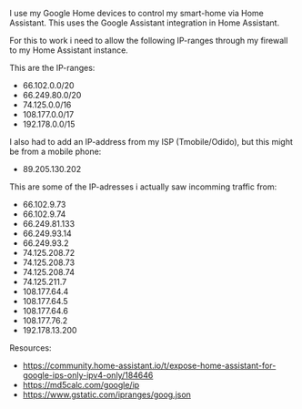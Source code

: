 I use my Google Home devices to control my smart-home via Home Assistant. This uses the Google Assistant integration in Home Assistant.

For this to work i need to allow the following IP-ranges through my firewall to my Home Assistant instance.

This are the IP-ranges:
* 66.102.0.0/20
* 66.249.80.0/20
* 74.125.0.0/16
* 108.177.0.0/17
* 192.178.0.0/15

I also had to add an IP-address from my ISP (Tmobile/Odido), but this might be from a mobile phone:
* 89.205.130.202

This are some of the IP-adresses i actually saw incomming traffic from:
* 66.102.9.73
* 66.102.9.74
* 66.249.81.133
* 66.249.93.14
* 66.249.93.2
* 74.125.208.72
* 74.125.208.73
* 74.125.208.74
* 74.125.211.7
* 108.177.64.4
* 108.177.64.5
* 108.177.64.6
* 108.177.76.2
* 192.178.13.200



Resources:
* https://community.home-assistant.io/t/expose-home-assistant-for-google-ips-only-ipv4-only/184646
* https://md5calc.com/google/ip
* https://www.gstatic.com/ipranges/goog.json
